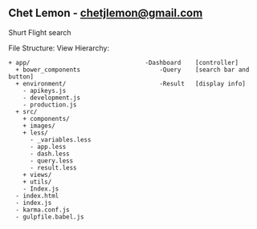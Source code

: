 Chet Lemon - chetjlemon@gmail.com
------------------------
Shurt Flight search

File Structure:                       View Hierarchy:
```
+ app/                                -Dashboard    [controller]
  + bower_components                      -Query    [search bar and button]
  + environment/                          -Result   [display info]
    - apikeys.js
    - development.js                    
    - production.js
  + src/
    + components/
    + images/
    + less/
      - _variables.less
      - app.less
      - dash.less
      - query.less  
      - result.less
    + views/
    + utils/
    - Index.js
  - index.html
  - index.js
  - karma.conf.js
  - gulpfile.babel.js
```
